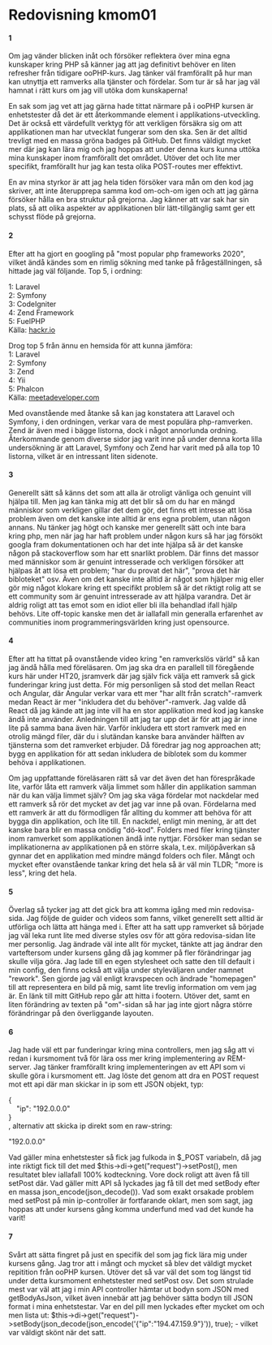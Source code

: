---
---
Redovisning kmom01
=========================

#### 1
Om jag vänder blicken inåt och försöker reflektera över mina egna kunskaper kring PHP så känner jag att jag definitivt behöver en liten refresher från tidigare ooPHP-kurs. Jag tänker väl framförallt på hur man kan utnyttja ett ramverks alla tjänster och fördelar. Som tur är så har jag väl hamnat i rätt kurs om jag vill utöka dom kunskaperna! 

En sak som jag vet att jag gärna hade tittat närmare på i ooPHP kursen är enhetstester då det är ett återkommande element i applikations-utveckling. Det är också ett värdefullt verktyg för att verkligen försäkra sig om att applikationen man har utvecklat fungerar som den ska. Sen är det alltid trevligt med en massa gröna badges på GitHub. Det finns väldigt mycket mer där jag kan lära mig och jag hoppas att under denna kurs kunna uttöka mina kunskaper inom framförallt det området. Utöver det och lite mer specifikt, framförallt hur jag kan testa olika POST-routes mer effektivt. 

En av mina styrkor är att jag hela tiden försöker vara mån om den kod jag skriver, att inte återupprepa samma kod om-och-om igen och att jag gärna försöker hålla en bra struktur på grejorna. Jag känner att var sak har sin plats, så att olika aspekter av applikationen blir lätt-tillgänglig samt ger ett schysst flöde på grejorna.

#### 2
Efter att ha gjort en googling på "most popular php frameworks 2020", vilket ändå kändes som en rimlig sökning med tanke på frågeställningen, så hittade jag väl följande. Top 5, i ordning:

1: Laravel  
2: Symfony  
3: CodeIgniter  
4: Zend Framework  
5: FuelPHP  
Källa: [hackr.io](https://hackr.io/blog/best-php-frameworks)  

Drog top 5 från ännu en hemsida för att kunna jämföra:  
1: Laravel  
2: Symfony  
3: Zend  
4: Yii  
5: Phalcon  
Källa: [meetadeveloper.com](https://meetadeveloper.com/10-best-php-frameworks-for-website-development-in-2020-ad1507a0f9f4)  

Med ovanstående med åtanke så kan jag konstatera att Laravel och Symfony, i den ordningen, verkar vara de mest populära php-ramverken. Zend är även med i bägge listorna, dock i något annorlunda ordning. Återkommande genom diverse sidor jag varit inne på under denna korta lilla undersökning är att Laravel, Symfony och Zend har varit med på alla top 10 listorna, vilket är en intressant liten sidenote.

#### 3
Generellt sätt så känns det som att alla är otroligt vänliga och genuint vill hjälpa till. Men jag kan tänka mig att det blir så om du har en mängd människor som verkligen gillar det dem gör, det finns ett intresse att lösa problem även om det kanske inte alltid är ens egna problem, utan någon annans. Nu tänker jag högt och kanske mer generellt sätt och inte bara kring php, men när jag har haft problem under någon kurs så har jag försökt googla fram dokumentationen och har det inte hjälpa så är det kanske någon på stackoverflow som har ett snarlikt problem. Där finns det massor med människor som är genuint intresserade och verkligen försöker att hjälpas åt att lösa ett problem; "har du provat det här", "prova det här bibloteket" osv. Även om det kanske inte alltid är något som hjälper mig eller gör mig något klokare kring ett specifikt problem så är det riktigt rolig att se ett community som är genuint intresserade av att hjälpa varandra. Det är aldrig roligt att tas emot som en idiot eller bli illa behandlad ifall hjälp behövs. Lite off-topic kanske men det är iallafall min generalla erfarenhet av communities inom programmeringsvärlden kring just opensource.  

#### 4
Efter att ha tittat på ovanstående video kring "en ramverkslös värld" så kan jag ändå hålla med föreläsaren. Om jag ska dra en parallell till föregående kurs här under HT20, jsramverk där jag själv fick välja ett ramverk så gick funderingar kring just detta. För mig personligen så stod det mellan React och Angular, där Angular verkar vara ett mer "har allt från scratch"-ramverk medan React är mer "inkludera det du behöver"-ramverk. Jag valde då React då jag kände att jag inte vill ha en stor applikation med kod jag kanske ändå inte använder. Anledningen till att jag tar upp det är för att jag är inne lite på samma bana även här. Varför inkludera ett stort ramverk med en otrolig mängd filer, där du i slutändan kanske bara använder hälften av tjänsterna som det ramverket erbjuder. Då föredrar jag nog approachen att; bygg en applikation för att sedan inkludera de biblotek som du kommer behöva i applikationen. 

Om jag uppfattande föreläsaren rätt så var det även det han förespråkade lite, varför låta ett ramverk välja limmet som håller din applikation samman när du kan välja limmet själv? Om jag ska väga fördelar mot nackdelar med ett ramverk så rör det mycket av det jag var inne på ovan. Fördelarna med ett ramverk är att du förmodligen får allting du kommer att behöva för att bygga din applikation, och lite till. En nackdel, enligt min mening, är att det kanske bara blir en massa onödig "dö-kod". Folders med filer kring tjänster inom ramverket som applikationen ändå inte nyttjar. Försöker man sedan se implikationerna av applikationen på en större skala, t.ex. miljöpåverkan så gynnar det en applikation med mindre mängd folders och filer. Mångt och mycket efter ovanstående tankar kring det hela så är väl min TLDR; "more is less", kring det hela. 

#### 5
Överlag så tycker jag att det gick bra att komma igång med min redovisa-sida. Jag följde de guider och videos som fanns, vilket generellt sett alltid är utförliga och lätta att hänga med i. Efter att ha satt upp ramverket så började jag väl leka runt lite med diverse styles osv för att göra redovisa-sidan lite mer personlig. Jag ändrade väl inte allt för mycket, tänkte att jag ändrar den varteftersom under kursens gång då jag kommer på fler förändringar jag skulle vilja göra. Jag lade till en egen stylesheet och satte den till default i min config, den finns också att välja under styleväljaren under namnet "rework". Sen gjorde jag väl enligt kravspecen och ändrade "homepagen" till att representera en bild på mig, samt lite trevlig information om vem jag är. En länk till mitt GitHub repo går att hitta i footern. Utöver det, samt en liten förändring av texten på "om"-sidan så har jag inte gjort några större förändringar på den överliggande layouten.

#### 6
Jag hade väl ett par funderingar kring mina controllers, men jag såg att vi redan i kursmoment två för lära oss mer kring implementering av REM-server. Jag tänker framförallt kring implementeringen av ett API som vi skulle göra i kursmoment ett. Jag löste det genom att dra en POST request mot ett api där man skickar in ip som ett JSON objekt, typ:  
    
{  
&nbsp;&nbsp;&nbsp;&nbsp;"ip": "192.0.0.0"  
}  
, alternativ att skicka ip direkt som en raw-string:  
  
"192.0.0.0"  

Vad gäller mina enhetstester så fick jag fulkoda in $_POST variabeln, då jag inte riktigt fick till det med $this->di->get("request")->setPost(), men resultatet blev iallafall 100% kodteckning. Vore dock roligt att även få till setPost där. Vad gäller mitt API så lyckades jag få till det med setBody efter en massa json_encode(json_decode()). Vad som exakt orsakade problem med setPost på min ip-controller är fortfarande oklart, men som sagt, jag hoppas att under kursens gång komma underfund med vad det kunde ha varit!

#### 7
Svårt att sätta fingret på just en specifik del som jag fick lära mig under kursens gång. Jag tror att i mångt och mycket så blev det väldigt mycket repitition från ooPHP kursen. Utöver det så var väl det som tog längst tid under detta kursmoment enhetstester med setPost osv. Det som strulade mest var väl att jag i min API controller hämtar ut bodyn som JSON med getBodyAsJson, vilket även innebär att jag behöver sätta bodyn till JSON format i mina enhetstestar. Var en del pill men lyckades efter mycket om och men lista ut: $this->di->get("request")->setBody(json_decode(json_encode('{"ip":"194.47.159.9"}')), true); - vilket var väldigt skönt när det satt.